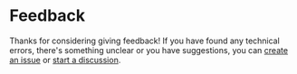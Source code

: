 # Feedback

Thanks for considering giving feedback! If you have found any technical errors,
there's something unclear or you have suggestions, you can [create an
issue](https://github.com/xbps-src-tutorials/xbps-src-tutorials.github.io/issues)
or [start a
discussion](https://github.com/xbps-src-tutorials/xbps-src-tutorials.github.io/discussions).
